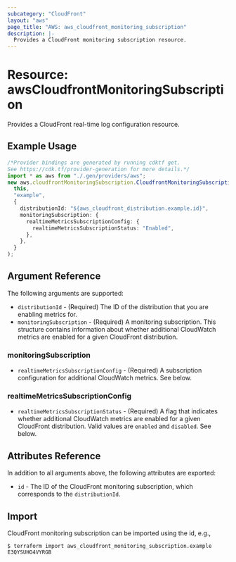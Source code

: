 ```yaml
---
subcategory: "CloudFront"
layout: "aws"
page_title: "AWS: aws_cloudfront_monitoring_subscription"
description: |-
  Provides a CloudFront monitoring subscription resource.
---
```


# Resource: awsCloudfrontMonitoringSubscription

Provides a CloudFront real-time log configuration resource.

## Example Usage

```typescript
/*Provider bindings are generated by running cdktf get.
See https://cdk.tf/provider-generation for more details.*/
import * as aws from "./.gen/providers/aws";
new aws.cloudfrontMonitoringSubscription.CloudfrontMonitoringSubscription(
  this,
  "example",
  {
    distributionId: "${aws_cloudfront_distribution.example.id}",
    monitoringSubscription: {
      realtimeMetricsSubscriptionConfig: {
        realtimeMetricsSubscriptionStatus: "Enabled",
      },
    },
  }
);

```

## Argument Reference

The following arguments are supported:

* `distributionId` - (Required) The ID of the distribution that you are enabling metrics for.
* `monitoringSubscription` - (Required) A monitoring subscription. This structure contains information about whether additional CloudWatch metrics are enabled for a given CloudFront distribution.

### monitoringSubscription

* `realtimeMetricsSubscriptionConfig` - (Required) A subscription configuration for additional CloudWatch metrics. See below.

### realtimeMetricsSubscriptionConfig

* `realtimeMetricsSubscriptionStatus` - (Required) A flag that indicates whether additional CloudWatch metrics are enabled for a given CloudFront distribution. Valid values are `enabled` and `disabled`. See below.

## Attributes Reference

In addition to all arguments above, the following attributes are exported:

* `id` - The ID of the CloudFront monitoring subscription, which corresponds to the `distributionId`.

## Import

CloudFront monitoring subscription can be imported using the id, e.g.,

```console
$ terraform import aws_cloudfront_monitoring_subscription.example E3QYSUHO4VYRGB
```

